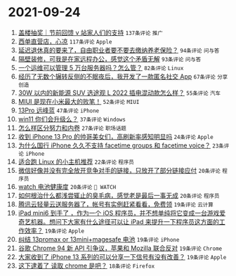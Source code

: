 # 2021-09-24

1. [盖楼抽奖｜节前回馈 v 站家人们的支持](https://www.v2ex.com/t/803832) `137条评论` `推广`
1. [西单直营店，心凉](https://www.v2ex.com/t/803799) `117条评论` `Apple`
1. [延迟退休真的要来了，自由职业者要不要去缴纳养老保险？](https://www.v2ex.com/t/803800) `94条评论` `问与答`
1. [隔壁装修，可我是在家远程办公，感觉这个矛盾无解](https://www.v2ex.com/t/803878) `93条评论` `问与答`
1. [一个运维可以管理 5 万台服务器吗？怎么管？](https://www.v2ex.com/t/803912) `82条评论` `Linux`
1. [经历了无数个辗转反侧的不眠夜后，我开发了一款匿名社交 App](https://www.v2ex.com/t/803825) `67条评论` `分享创造`
1. [30W 以内的新能源 SUV 选途观 L 2022 插电混动款怎么样？](https://www.v2ex.com/t/803815) `55条评论` `汽车`
1. [MIUI 是现在小米最大的败笔！](https://www.v2ex.com/t/803858) `52条评论` `MIUI`
1. [13Pro 远峰蓝](https://www.v2ex.com/t/803797) `47条评论` `iPhone`
1. [win11 你们会升级么？](https://www.v2ex.com/t/803945) `37条评论` `Windows`
1. [怎么样区分努力和内卷](https://www.v2ex.com/t/803900) `27条评论` `职场话题`
1. [收到 iPhone 13 Pro 的帅哥美女们，高刷新率感知明显吗](https://www.v2ex.com/t/803905) `24条评论` `Apple`
1. [为什么国行 iPhone 久久不支持 facetime groups 和 facetime voice？](https://www.v2ex.com/t/803877) `23条评论` `iPhone`
1. [适合跑 Linux 的小主机推荐](https://www.v2ex.com/t/803899) `22条评论` `程序员`
1. [微信好像并没有完全放开竞争对手的链接，只放开了部分链接应付](https://www.v2ex.com/t/803911) `20条评论` `程序员`
1. [watch 电池健康度](https://www.v2ex.com/t/803910) `20条评论` ` WATCH`
1. [如何根治什么都浅尝辄止的臭毛病，感觉老是最后一事无成](https://www.v2ex.com/t/803887) `20条评论` `程序员`
1. [腾讯云轻量云送服务器了，帐号有实例赶紧看看，免费领](https://www.v2ex.com/t/803981) `19条评论` `云计算`
1. [iPad mini6 到手了 ，作为一个 iOS 程序员，并不想单纯将它变成一台游戏爱奇艺机器。想问下大家有什么途径可以让 iPad 来提升一下程序员这方面的工作效率？](https://www.v2ex.com/t/803977) `19条评论` `Apple`
1. [纠结 13promax or 13mini+magesafe 电池](https://www.v2ex.com/t/803922) `19条评论` `iPhone`
1. [谷歌 Chrome 94 新 API 引争议，苹果和 Mozilla 联合反对](https://www.v2ex.com/t/803882) `19条评论` `Chrome`
1. [大家收到了 iPhone 13 系列的可以分享一下信号有没有改善？](https://www.v2ex.com/t/803859) `19条评论` `Apple`
1. [这下逮着了 读取 chrome 是吧？](https://www.v2ex.com/t/803847) `18条评论` `Firefox`
